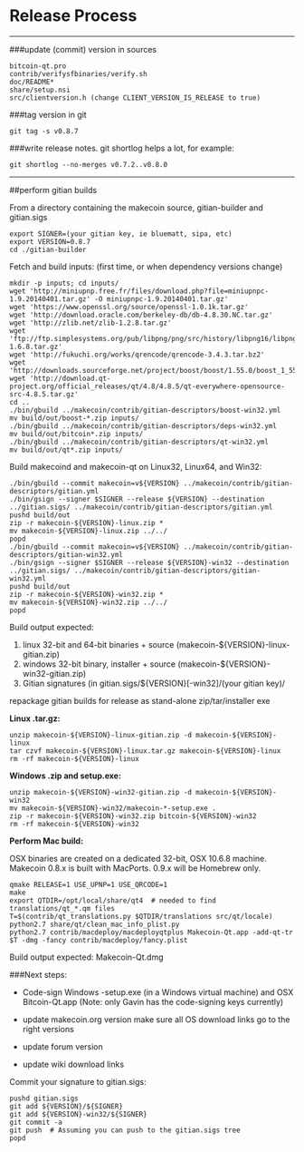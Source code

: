 Release Process
====================

* * *

###update (commit) version in sources


	bitcoin-qt.pro
	contrib/verifysfbinaries/verify.sh
	doc/README*
	share/setup.nsi
	src/clientversion.h (change CLIENT_VERSION_IS_RELEASE to true)

###tag version in git

	git tag -s v0.8.7

###write release notes. git shortlog helps a lot, for example:

	git shortlog --no-merges v0.7.2..v0.8.0

* * *

##perform gitian builds

 From a directory containing the makecoin source, gitian-builder and gitian.sigs
  
	export SIGNER=(your gitian key, ie bluematt, sipa, etc)
	export VERSION=0.8.7
	cd ./gitian-builder

 Fetch and build inputs: (first time, or when dependency versions change)

	mkdir -p inputs; cd inputs/
	wget 'http://miniupnp.free.fr/files/download.php?file=miniupnpc-1.9.20140401.tar.gz' -O miniupnpc-1.9.20140401.tar.gz'
	wget 'https://www.openssl.org/source/openssl-1.0.1k.tar.gz'
	wget 'http://download.oracle.com/berkeley-db/db-4.8.30.NC.tar.gz'
	wget 'http://zlib.net/zlib-1.2.8.tar.gz'
	wget 'ftp://ftp.simplesystems.org/pub/libpng/png/src/history/libpng16/libpng-1.6.8.tar.gz'
	wget 'http://fukuchi.org/works/qrencode/qrencode-3.4.3.tar.bz2'
	wget 'http://downloads.sourceforge.net/project/boost/boost/1.55.0/boost_1_55_0.tar.bz2'
	wget 'http://download.qt-project.org/official_releases/qt/4.8/4.8.5/qt-everywhere-opensource-src-4.8.5.tar.gz'
	cd ..
	./bin/gbuild ../makecoin/contrib/gitian-descriptors/boost-win32.yml
	mv build/out/boost-*.zip inputs/
	./bin/gbuild ../makecoin/contrib/gitian-descriptors/deps-win32.yml
	mv build/out/bitcoin*.zip inputs/
	./bin/gbuild ../makecoin/contrib/gitian-descriptors/qt-win32.yml
	mv build/out/qt*.zip inputs/

 Build makecoind and makecoin-qt on Linux32, Linux64, and Win32:
  
	./bin/gbuild --commit makecoin=v${VERSION} ../makecoin/contrib/gitian-descriptors/gitian.yml
	./bin/gsign --signer $SIGNER --release ${VERSION} --destination ../gitian.sigs/ ../makecoin/contrib/gitian-descriptors/gitian.yml
	pushd build/out
	zip -r makecoin-${VERSION}-linux.zip *
	mv makecoin-${VERSION}-linux.zip ../../
	popd
	./bin/gbuild --commit makecoin=v${VERSION} ../makecoin/contrib/gitian-descriptors/gitian-win32.yml
	./bin/gsign --signer $SIGNER --release ${VERSION}-win32 --destination ../gitian.sigs/ ../makecoin/contrib/gitian-descriptors/gitian-win32.yml
	pushd build/out
	zip -r makecoin-${VERSION}-win32.zip *
	mv makecoin-${VERSION}-win32.zip ../../
	popd

  Build output expected:

  1. linux 32-bit and 64-bit binaries + source (makecoin-${VERSION}-linux-gitian.zip)
  2. windows 32-bit binary, installer + source (makecoin-${VERSION}-win32-gitian.zip)
  3. Gitian signatures (in gitian.sigs/${VERSION}[-win32]/(your gitian key)/

repackage gitian builds for release as stand-alone zip/tar/installer exe

**Linux .tar.gz:**

	unzip makecoin-${VERSION}-linux-gitian.zip -d makecoin-${VERSION}-linux
	tar czvf makecoin-${VERSION}-linux.tar.gz makecoin-${VERSION}-linux
	rm -rf makecoin-${VERSION}-linux

**Windows .zip and setup.exe:**

	unzip makecoin-${VERSION}-win32-gitian.zip -d makecoin-${VERSION}-win32
	mv makecoin-${VERSION}-win32/makecoin-*-setup.exe .
	zip -r makecoin-${VERSION}-win32.zip bitcoin-${VERSION}-win32
	rm -rf makecoin-${VERSION}-win32

**Perform Mac build:**

  OSX binaries are created on a dedicated 32-bit, OSX 10.6.8 machine.
  Makecoin 0.8.x is built with MacPorts.  0.9.x will be Homebrew only.

	qmake RELEASE=1 USE_UPNP=1 USE_QRCODE=1
	make
	export QTDIR=/opt/local/share/qt4  # needed to find translations/qt_*.qm files
	T=$(contrib/qt_translations.py $QTDIR/translations src/qt/locale)
	python2.7 share/qt/clean_mac_info_plist.py
	python2.7 contrib/macdeploy/macdeployqtplus Makecoin-Qt.app -add-qt-tr $T -dmg -fancy contrib/macdeploy/fancy.plist

 Build output expected: Makecoin-Qt.dmg

###Next steps:

* Code-sign Windows -setup.exe (in a Windows virtual machine) and
  OSX Bitcoin-Qt.app (Note: only Gavin has the code-signing keys currently)

* update makecoin.org version
  make sure all OS download links go to the right versions

* update forum version

* update wiki download links

Commit your signature to gitian.sigs:

	pushd gitian.sigs
	git add ${VERSION}/${SIGNER}
	git add ${VERSION}-win32/${SIGNER}
	git commit -a
	git push  # Assuming you can push to the gitian.sigs tree
	popd


